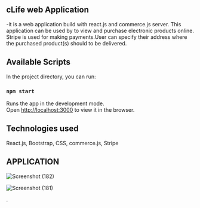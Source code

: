 

## cLife web Application
-it is a web application build with react.js and commerce.js server. This application can be used by to view and purchase electronic products online. Stripe is used for making payments.User can specify their address where the purchased product(s) should to be delivered.

## Available Scripts

In the project directory, you can run:

### `npm start`

Runs the app in the development mode.\
Open [http://localhost:3000](http://localhost:3000) to view it in the browser.

## Technologies used

React.js, Bootstrap, CSS, commerce.js, Stripe


## APPLICATION

![Screenshot (182)](https://user-images.githubusercontent.com/61283803/121272810-2a615100-c8c7-11eb-8dca-d49d67b94303.png)

![Screenshot (181)](https://user-images.githubusercontent.com/61283803/121272820-2e8d6e80-c8c7-11eb-963c-c9554ee4a85d.png)



.









